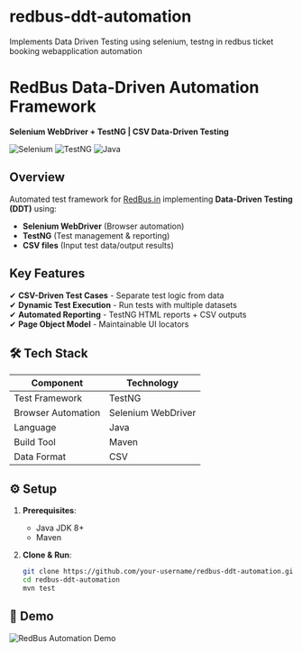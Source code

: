 # redbus-ddt-automation
Implements Data Driven Testing using selenium, testng in redbus ticket booking webapplication automation

# RedBus Data-Driven Automation Framework  
**Selenium WebDriver + TestNG | CSV Data-Driven Testing**  

![Selenium](https://img.shields.io/badge/-Selenium-43B02A?logo=selenium&logoColor=white)
![TestNG](https://img.shields.io/badge/-TestNG-DD0031?logo=testng&logoColor=white)
![Java](https://img.shields.io/badge/-Java-007396?logo=java&logoColor=white)

##  Overview  
Automated test framework for [RedBus.in](https://www.redbus.in) implementing **Data-Driven Testing (DDT)** using:  
- **Selenium WebDriver** (Browser automation)  
- **TestNG** (Test management & reporting)  
- **CSV files** (Input test data/output results)  

##  Key Features  
✔ **CSV-Driven Test Cases** - Separate test logic from data  
✔ **Dynamic Test Execution** - Run tests with multiple datasets  
✔ **Automated Reporting** - TestNG HTML reports + CSV outputs  
✔ **Page Object Model** - Maintainable UI locators  

## 🛠️ Tech Stack  
| Component       | Technology |  
|----------------|------------|  
| Test Framework | TestNG     |  
| Browser Automation | Selenium WebDriver |  
| Language       | Java       |  
| Build Tool     | Maven |  
| Data Format    | CSV        |  

## ⚙️ Setup  
1. **Prerequisites**:  
   - Java JDK 8+  
   - Maven  

2. **Clone & Run**:  
   ```bash
   git clone https://github.com/your-username/redbus-ddt-automation.git
   cd redbus-ddt-automation
   mvn test

## 🎥 Demo
![RedBus Automation Demo](docs/assets/Input.gif)
